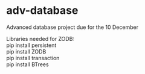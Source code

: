 # adv-database
Advanced database project due for the 10 December<br>

Libraries needed for ZODB:<br>
pip install persistent<br>
pip install ZODB<br>
pip install transaction<br>
pip install BTrees<br>
